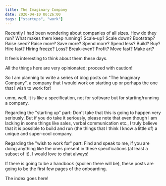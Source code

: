 ```yaml
---
title: The Imaginary Company
date: 2020-04-10 00:26:00
tags: ["startups", "work"]
---
```


Recently I had been wondering about companies of all sizes. How do they run? What makes them keep running? Scale-up? Scale down? Bootstrap? Raise seed? Raise more? Save more? Spend more? Spend less? Build? Buy? Hire fast? Hiring freeze? Loss? Break-even? Profit? Move fast? Make art?

It feels interesting to think about them these days.

All the things here are very opinionated; proceed with caution!

So I am planning to write a series of blog posts on "The Imaginary Company", a company that I would work on starting up or perhaps the one that I wish to work for!

umm, well. It is like a specification, not for software but for starting/running a company.

Regarding the "starting up" part: Don't take that this is going to happen very seriously. But if you do take it seriously, please note that even though I am lacking in some things like sales, verbal communication etc., I truly believe that it is possible to build and run (the things that I think I know a little of) a unique and super-cool company.

Regarding the "wish to work for" part: Find and speak to me, if you are doing anything like the ones present in these specifications (at least a subset of it). I would love to chat always!

If there is going to be a handbook (spoiler: there will be), these posts are going to be the first few pages of the onboarding.

The index goes here!
